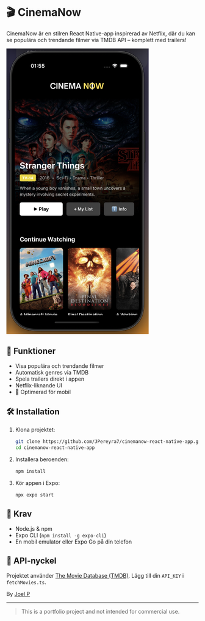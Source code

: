 # 🎬 CinemaNow

CinemaNow är en stilren React Native-app inspirerad av Netflix, där du kan se populära och trendande filmer via TMDB API – komplett med trailers!

![CinemaNow Screenshot](https://github.com/JPereyra7/cinemanow-react-native-app/raw/main/assets/printscreen.png)

## 🚀 Funktioner

- Visa populära och trendande filmer
- Automatisk genres via TMDB
- Spela trailers direkt i appen
- Netflix-liknande UI
- 📱 Optimerad för mobil

## 🛠 Installation

1. Klona projektet:
   ```bash
   git clone https://github.com/JPereyra7/cinemanow-react-native-app.git
   cd cinemanow-react-native-app
   ```

2. Installera beroenden:
   ```bash
   npm install
   ```

3. Kör appen i Expo:
   ```bash
   npx expo start
   ```

## 🧪 Krav

- Node.js & npm
- Expo CLI (`npm install -g expo-cli`)
- En mobil emulator eller Expo Go på din telefon

## 🔑 API-nyckel

Projektet använder [The Movie Database (TMDB)](https://www.themoviedb.org/). Lägg till din `API_KEY` i `fetchMovies.ts`.


By [Joel P](https://github.com/JPereyra7)

---

> This is a portfolio project and not intended for commercial use.
